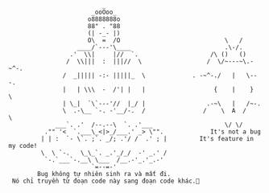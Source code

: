                               _
                           _ooOoo_                                                      
                          o8888888o                                                  
                          88" . "88                                             
                          (| -_- |)                                    
                          O\  =  /O                             \   /   
                       ____/`---'\____                          .\-/.
                     .'  \\|     |//  `.                    /\ ()   ()                       
                    /  \\|||  :  |||//  \                  /  \/~---~\.-~^-.                                        
                   /  _||||| -:- |||||_  \             . -~^-./   |   \---.                             
                   |   | \\\  -  /'| |   |                   {    |    }   \                      
                   | \_|  `\`---'//  |_/ |                 .-~\   |   /~-.                                 
                   \  .-\__ `-. -'__/-.  /                /    \  A  /    \                    
                 ___`. .'  /--.--\  `. .'___                    \/ \/                   
              ."" '<  `.___\_<|>_/___.' _> \"".             It's not a bug            
             | | :  `- \`. ;`. _/; .'/ /  .' ; |         It's feature in my code!                                
             \  \ `-.   \_\_`. _.'_/_/  -' _.' /                                      
              `-.`___`-.__\ \___  /__.-'_.'_.-'                               
                           `=--=-'                                                                    
            Bug không tự nhiên sinh ra và mất đi.                                       
     Nó chỉ truyền từ đoạn code này sang đoạn code khác.🐧
